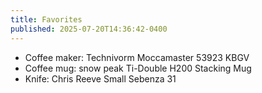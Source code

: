 ```yaml
---
title: Favorites
published: 2025-07-20T14:36:42-0400
---
```


- Coffee maker: Technivorm Moccamaster 53923 KBGV
- Coffee mug: snow peak Ti-Double H200 Stacking Mug
- Knife: Chris Reeve Small Sebenza 31
